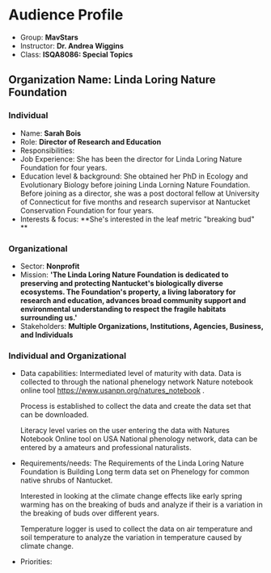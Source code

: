 # Audience Profile 

* Group: **MavStars**
* Instructor: **Dr. Andrea Wiggins**
* Class: **ISQA8086: Special Topics** 

## Organization Name: Linda Loring Nature Foundation 

### Individual
 * Name: **Sarah Bois** 
 * Role: **Director of Research and Education**
 * Responsibilities: 
 * Job Experience: She has been the director for Linda Loring Nature Foundation for four years. 
 * Education level & background: She obtained her PhD in Ecology and Evolutionary Biology before joining Linda Lorning Nature Foundation. Before joining as a director, she was a post doctoral fellow at University of Connecticut for five months and research supervisor at Nantucket Conservation Foundation for four years. 
 * Interests & focus: **She's interested in the leaf metric "breaking bud" ** 
    
 ### Organizational 
 * Sector: **Nonprofit**
 * Mission: **'The Linda Loring Nature Foundation is dedicated to preserving and protecting Nantucket's biologically diverse ecosystems. The Foundation's property, a living laboratory for research and education, advances broad community support and environmental understanding to respect the fragile habitats surrounding us.'**
 * Stakeholders: **Multiple Organizations, Institutions, Agencies, Business, and Individuals** 
 
 ### Individual and Organizational 
 * Data capabilities: 
   Intermediated level of maturity with data. Data is collected to through the national phenelogy network Nature notebook online tool   https://www.usanpn.org/natures_notebook .
   
   Process is established to collect the data and create the data set that can be downloaded.
   
   Literacy level varies on the user entering the data with Natures Notebook Online tool on USA National phenology network, data can be entered by a amateurs and professional naturalists.
   
 * Requirements/needs: 
   The Requirements of the Linda Loring Nature Foundation is Building Long term data set on Phenelogy for common native shrubs of  Nantucket.
 
   Interested in looking at the climate change effects like early spring warming has on the breaking of buds and analyze if their is a variation in the breaking of buds over different years.
 
   Temperature logger is used to collect the data on air temperature and soil temperature to analyze the variation in temperature caused by climate change.
 
 
 
 
 * Priorities: 
 
